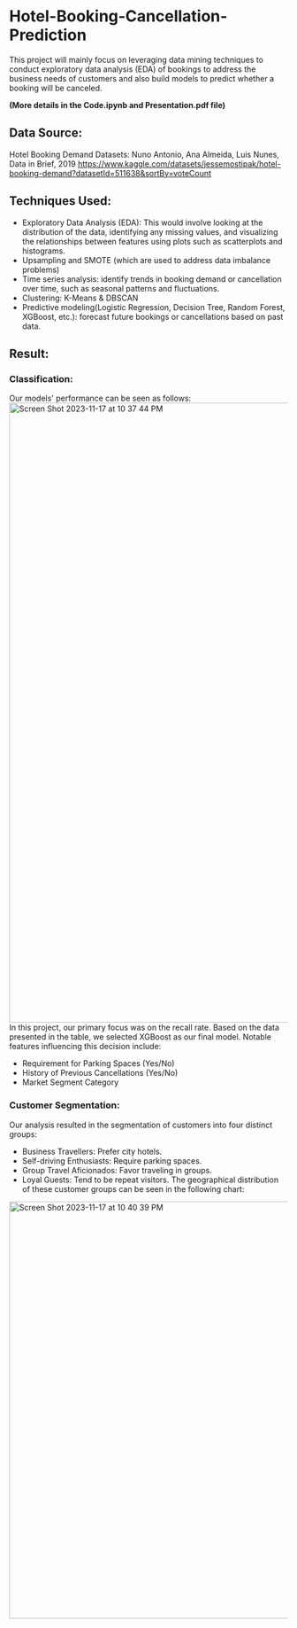 # Hotel-Booking-Cancellation-Prediction
This project will mainly focus on leveraging data mining techniques to conduct exploratory data analysis (EDA) of bookings to address the business needs of customers and also build models to predict whether a booking will be canceled.

**(More details in the Code.ipynb and Presentation.pdf file)**

## Data Source: 
Hotel Booking Demand Datasets: Nuno Antonio, Ana Almeida, Luis Nunes, Data in Brief, 2019
https://www.kaggle.com/datasets/jessemostipak/hotel-booking-demand?datasetId=511638&sortBy=voteCount

## Techniques Used:
 - Exploratory Data Analysis (EDA): This would involve looking at the distribution of the data, identifying any missing values, and visualizing the relationships between features using plots such as scatterplots and histograms.
 - Upsampling and SMOTE (which are used to address data imbalance problems)
 - Time series analysis: identify trends in booking demand or cancellation over time, such as seasonal patterns and fluctuations.
 - Clustering: K-Means & DBSCAN
 - Predictive modeling(Logistic Regression, Decision Tree, Random Forest, XGBoost, etc.): forecast future bookings or cancellations based on past data.

## Result:
### Classification:
Our models' performance can be seen as follows:
<img width="1119" alt="Screen Shot 2023-11-17 at 10 37 44 PM" src="https://github.com/EllieZhangy/Hotel-Booking-Cancellation-Prediction/assets/133906690/aa0e02ef-7e26-4513-b873-8e363616a23d">
In this project, our primary focus was on the recall rate. Based on the data presented in the table, we selected XGBoost as our final model. Notable features influencing this decision include:
 - Requirement for Parking Spaces (Yes/No)
 - History of Previous Cancellations (Yes/No)
 - Market Segment Category

### Customer Segmentation:
Our analysis resulted in the segmentation of customers into four distinct groups:
 - Business Travellers: Prefer city hotels.
 - Self-driving Enthusiasts: Require parking spaces.
 - Group Travel Aficionados: Favor traveling in groups.
 - Loyal Guests: Tend to be repeat visitors.
The geographical distribution of these customer groups can be seen in the following chart:
<img width="753" alt="Screen Shot 2023-11-17 at 10 40 39 PM" src="https://github.com/EllieZhangy/Hotel-Booking-Cancellation-Prediction/assets/133906690/f5995b04-c715-4f51-bb54-ecbf5929292c">
